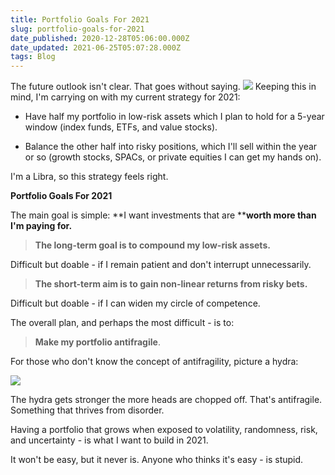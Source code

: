 ```yaml
---
title: Portfolio Goals For 2021
slug: portfolio-goals-for-2021
date_published: 2020-12-28T05:06:00.000Z
date_updated: 2021-06-25T05:07:28.000Z
tags: Blog
---
```


The future outlook isn't clear. That goes without saying.
![](https://mcusercontent.com/13d6f824588a2db77eb01adbf/images/f4d582a1-0630-4123-a5be-993149bc2f8b.gif)
Keeping this in mind, I'm carrying on with my current strategy for 2021:

- Have half my portfolio in low-risk assets which I plan to hold for a 5-year window (index funds, ETFs, and value stocks).

- Balance the other half into risky positions, which I'll sell within the year or so (growth stocks, SPACs, or private equities I can get my hands on).

I'm a Libra, so this strategy feels right. 

**Portfolio Goals For 2021**

The main goal is simple: **I want investments that are ****worth more than I'm paying for.**

> **The long-term goal is to compound my low-risk assets.**

Difficult but doable - if I remain patient and don't interrupt unnecessarily.

> **The short-term aim is to gain non-linear returns from risky bets.**

Difficult but doable - if I can widen my circle of competence.

The overall plan, and perhaps the most difficult - is to:

> **Make my portfolio antifragile**.

For those who don't know the concept of antifragility, picture a hydra:

![](https://mcusercontent.com/13d6f824588a2db77eb01adbf/images/162fd082-a00d-4438-a740-bb069080cd95.gif)

The hydra gets stronger the more heads are chopped off. That's antifragile. Something that thrives from disorder.

Having a portfolio that grows when exposed to volatility, randomness, risk, and uncertainty - is what I want to build in 2021.

It won't be easy, but it never is. Anyone who thinks it's easy - is stupid.
